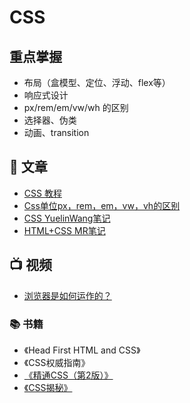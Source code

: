 # CSS

## 重点掌握
- 布局（盒模型、定位、浮动、flex等）
- 响应式设计
- px/rem/em/vw/wh 的区别
- 选择器、伪类
- 动画、transition

## 📄 文章 
- [CSS 教程](https://www.runoob.com/css/css-intro.html)
- [Css单位px，rem，em，vw，vh的区别](https://www.cnblogs.com/theblogs/p/10516098.html)
- [CSS YuelinWang笔记](https://mubu.com/doc/1U8CWlk1GDP)
- [HTML+CSS MR笔记](https://www.mubucm.com/doc/6DevbTHCakn)

## 📺 视频
- [浏览器是如何运作的？](https://www.bilibili.com/video/BV1x54y1B7RE/)

### 📚 书籍
- 《Head First HTML and CSS》
- 《CSS权威指南》
- [《精通CSS（第2版）》](https://book.douban.com/subject/4736167/)
- [《CSS揭秘》](https://book.douban.com/subject/26745943/)
